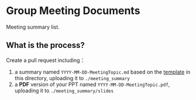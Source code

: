 # Group Meeting Documents

Meeting summary list.

## What is the process?

Create a pull request including：

1. a summary named `YYYY-MM-DD-MeetingTopic.md` based on the [template](./TEMPLATE.md) in this directory, uploading it to `./meeting_summary`
2.  a **PDF** version of your PPT named `YYYY-MM-DD-MeetingTopic.pdf`, uploading it to `./meeting_summary/slides`

